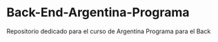 # Back-End-Argentina-Programa
Repositorio dedicado para el curso de Argentina Programa para el Back

